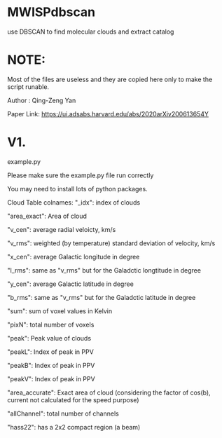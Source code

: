 # MWISPdbscan
use DBSCAN to find molecular clouds and extract catalog

# NOTE:
Most of the files are useless and they are copied here only to make the script runable.

Author : Qing-Zeng Yan

Paper Link:  https://ui.adsabs.harvard.edu/abs/2020arXiv200613654Y



# V1.
example.py

Please make sure the example.py file run correctly

You may need to install lots of python packages.



Cloud Table colnames:
"_idx": index of clouds

"area_exact": Area of cloud

"v_cen": average radial veloicty, km/s

"v_rms":  weighted (by temperature) standard deviation of velocity, km/s

"x_cen": average Galactic longitude in degree

"l_rms":  same as "v_rms" but for the Galadctic longtitude in degree

"y_cen": average Galactic latitude in degree

"b_rms":  same as "v_rms" but for the Galadctic latitude in degree

"sum": sum of voxel values in Kelvin

"pixN": total number of voxels

"peak": Peak value of clouds

"peakL": Index of peak in PPV

"peakB": Index of peak in PPV

"peakV": Index of peak in PPV

"area_accurate": Exact area of cloud (considering the factor of cos(b), current not calculated for the speed purpose)

"allChannel": total number of channels

"hass22": has a 2x2 compact region (a beam)
 
